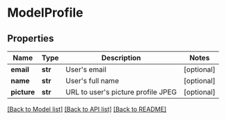 # ModelProfile

## Properties
Name | Type | Description | Notes
------------ | ------------- | ------------- | -------------
**email** | **str** | User&#39;s email | [optional] 
**name** | **str** | User&#39;s full name | [optional] 
**picture** | **str** | URL to user&#39;s picture profile JPEG | [optional] 

[[Back to Model list]](../README.md#documentation-for-models) [[Back to API list]](../README.md#documentation-for-api-endpoints) [[Back to README]](../README.md)



